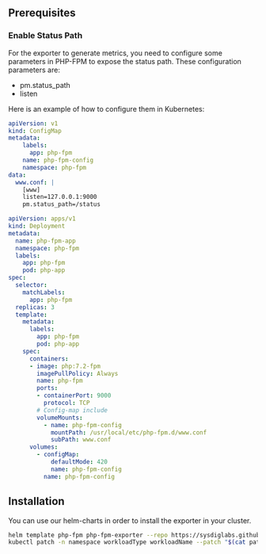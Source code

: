 ## Prerequisites

### Enable Status Path
For the exporter to generate metrics, you need to configure some parameters in PHP-FPM to expose the status path. These configuration parameters are:
- pm.status_path
- listen

Here is an example of how to configure them in Kubernetes:

```yaml
apiVersion: v1
kind: ConfigMap
metadata:
    labels:
      app: php-fpm
    name: php-fpm-config
    namespace: php-fpm
data:
  www.conf: |
    [www]
    listen=127.0.0.1:9000
    pm.status_path=/status

apiVersion: apps/v1
kind: Deployment
metadata:
  name: php-fpm-app
  namespace: php-fpm
  labels:
    app: php-fpm
    pod: php-app
spec:
  selector:
    matchLabels:
      app: php-fpm
  replicas: 3
  template:
    metadata:
      labels:
        app: php-fpm
        pod: php-app
    spec:
      containers:
      - image: php:7.2-fpm
        imagePullPolicy: Always
        name: php-fpm
        ports:
        - containerPort: 9000
          protocol: TCP
        # Config-map include
        volumeMounts:
          - name: php-fpm-config
            mountPath: /usr/local/etc/php-fpm.d/www.conf
            subPath: www.conf
      volumes:
        - configMap:
            defaultMode: 420
            name: php-fpm-config
          name: php-fpm-config
```

## Installation

You can use our helm-charts in order to install the exporter in your cluster.
```sh
helm template php-fpm php-fpm-exporter --repo https://sysdiglabs.github.io/integrations-charts > patch.yaml
kubectl patch -n namespace workloadType workloadName --patch "$(cat patch.yaml)"
```
